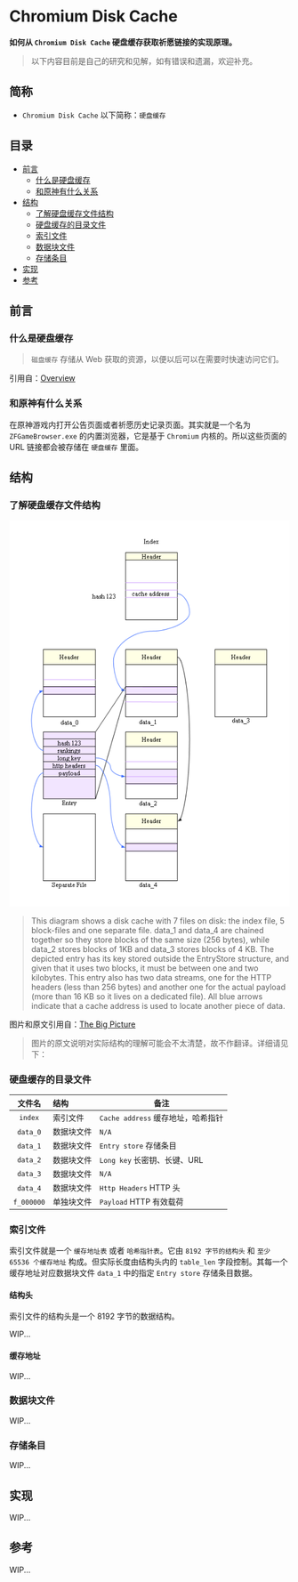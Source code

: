 # Chromium Disk Cache

**如何从 `Chromium Disk Cache` 硬盘缓存获取祈愿链接的实现原理。**

> 以下内容目前是自己的研究和见解，如有错误和遗漏，欢迎补充。

## 简称

- `Chromium Disk Cache` 以下简称：`硬盘缓存`

## 目录

- [前言](#前言)
  - [什么是硬盘缓存](#什么是硬盘缓存)
  - [和原神有什么关系](#和原神有什么关系)
- [结构](#结构)
  - [了解硬盘缓存文件结构](#了解硬盘缓存文件结构)
  - [硬盘缓存的目录文件](#硬盘缓存的目录文件)
  - [索引文件](#索引文件)
  - [数据块文件](#数据块文件)
  - [存储条目](#存储条目)
- [实现](#实现)
- [参考](#参考)

## 前言

### 什么是硬盘缓存

> `磁盘缓存` 存储从 Web 获取的资源，以便以后可以在需要时快速访问它们。

引用自：[Overview](https://www.chromium.org/developers/design-documents/network-stack/disk-cache/#overview)

### 和原神有什么关系

在原神游戏内打开公告页面或者祈愿历史记录页面。其实就是一个名为 `ZFGameBrowser.exe` 的内置浏览器，它是基于 `Chromium` 内核的。所以这些页面的 URL 链接都会被存储在 `硬盘缓存` 里面。

## 结构

### 了解硬盘缓存文件结构

![disk-cache-files.png](assets/disk-cache-files.png)

> This diagram shows a disk cache with 7 files on disk: the index file, 5 block-files and one separate file. data_1 and data_4 are chained together so they store blocks of the same size (256 bytes), while data_2 stores blocks of 1KB and data_3 stores blocks of 4 KB. The depicted entry has its key stored outside the EntryStore structure, and given that it uses two blocks, it must be between one and two kilobytes. This entry also has two data streams, one for the HTTP headers (less than 256 bytes) and another one for the actual payload (more than 16 KB so it lives on a dedicated file). All blue arrows indicate that a cache address is used to locate another piece of data.

图片和原文引用自：[The Big Picture](https://www.chromium.org/developers/design-documents/network-stack/disk-cache/#the-big-picture)

> 图片的原文说明对实际结构的理解可能会不太清楚，故不作翻译。详细请见下：

### 硬盘缓存的目录文件

| 文件名      | 结构      | 备注  |
| :--------: | :-------- | ----- |
| `index`    | 索引文件   | `Cache address` 缓存地址，哈希指针 |
| `data_0`   | 数据块文件 | `N/A` |
| `data_1`   | 数据块文件 | `Entry store` 存储条目 |
| `data_2`   | 数据块文件 | `Long key` 长密钥、长键、URL |
| `data_3`   | 数据块文件 | `N/A` |
| `data_4`   | 数据块文件 | `Http Headers` HTTP 头 |
| `f_000000` | 单独块文件 | `Payload` HTTP 有效载荷 |

### 索引文件

索引文件就是一个 `缓存地址表` 或者 `哈希指针表`。它由 `8192 字节的结构头` 和 `至少 65536 个缓存地址` 构成。但实际长度由结构头内的 `table_len` 字段控制。其每一个缓存地址对应数据块文件 `data_1` 中的指定 `Entry store` 存储条目数据。

#### 结构头

索引文件的结构头是一个 8192 字节的数据结构。

WIP...

#### 缓存地址

WIP...

### 数据块文件

WIP...

### 存储条目

WIP...

## 实现

WIP...

## 参考

WIP...
